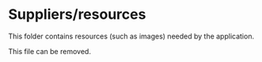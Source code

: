 # Suppliers/resources

This folder contains resources (such as images) needed by the application. 

This file can be removed.
